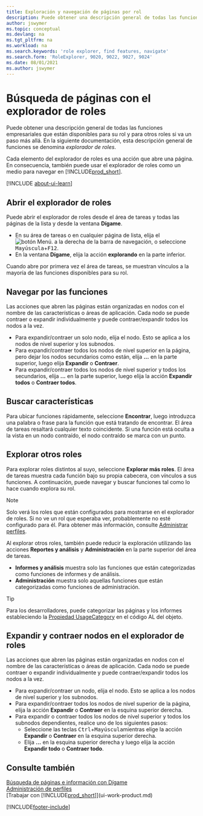 ```yaml
---
title: Exploración y navegación de páginas por rol
description: Puede obtener una descripción general de todas las funciones empresariales que están disponibles para su rol y para otros roles con Explorador de roles.
author: jswymer
ms.topic: conceptual
ms.devlang: na
ms.tgt_pltfrm: na
ms.workload: na
ms.search.keywords: 'role explorer, find features, navigate'
ms.search.form: 'RoleExplorer, 9020, 9022, 9027, 9024'
ms.date: 08/01/2021
ms.author: jswymer
---
```


# Búsqueda de páginas con el explorador de roles

Puede obtener una descripción general de todas las funciones empresariales que están disponibles para su rol y para otros roles si va un paso más allá. En la siguiente documentación, esta descripción general de funciones se denomina *explorador de roles*.

Cada elemento del explorador de roles es una acción que abre una página. En consecuencia, también puede usar el explorador de roles como un medio para navegar en [!INCLUDE[prod_short](includes/prod_short.md)].

[!INCLUDE [about-ui-learn](includes/about-ui-learn.md)]

## Abrir el explorador de roles

Puede abrir el explorador de roles desde el área de tareas y todas las páginas de la lista y desde la ventana **Dígame**.

- En su área de tareas o en cualquier página de lista, elija el ![botón Menú.](media/ui_menu_button.png "Botón Menú") a la derecha de la barra de navegación, o seleccione <kbd>Mayúscula</kbd>+<kbd>F12</kbd>.
- En la ventana **Dígame**, elija la acción **explorando** en la parte inferior.

Cuando abre por primera vez el área de tareas, se muestran vínculos a la mayoría de las funciones disponibles para su rol.

## Navegar por las funciones

Las acciones que abren las páginas están organizadas en nodos con el nombre de las características o áreas de aplicación. Cada nodo se puede contraer o expandir individualmente y puede contraer/expandir todos los nodos a la vez.

- Para expandir/contraer un solo nodo, elija el nodo. Esto se aplica a los nodos de nivel superior y los subnodos.
- Para expandir/contraer todos los nodos de nivel superior en la página, pero dejar los nodos secundarios como están, elija **...** en la parte superior, luego elija **Expandir** o **Contraer**.
- Para expandir/contraer todos los nodos de nivel superior y todos los secundarios, elija **...** en la parte superior, luego elija la acción **Expandir todos** o **Contraer todos**.

## Buscar características

Para ubicar funciones rápidamente, seleccione **Encontrar**, luego introduzca una palabra o frase para la función que está tratando de encontrar. El área de tareas resaltará cualquier texto coincidente. Si una función está oculta a la vista en un nodo contraído, el nodo contraído se marca con un punto. 

## Explorar otros roles

Para explorar roles distintos al suyo, seleccione **Explorar más roles**. El área de tareas muestra cada función bajo su propia cabecera, con vínculos a sus funciones. A continuación, puede navegar y buscar funciones tal como lo hace cuando explora su rol.

> [!NOTE]
> Solo verá los roles que están configurados para mostrarse en el explorador de roles. Si no ve un rol que esperaba ver, probablemente no esté configurado para él. Para obtener más información, consulte [Administrar perfiles](admin-users-profiles-roles.md). 

Al explorar otros roles, también puede reducir la exploración utilizando las acciones **Reportes y análisis** y **Administración** en la parte superior del área de tareas.

- **Informes y análisis** muestra solo las funciones que están categorizadas como funciones de informes y de análisis.
- **Administración** muestra solo aquellas funciones que están categorizadas como funciones de administración.

> [!TIP]
> Para los desarrolladores, puede categorizar las páginas y los informes estableciendo la [Propiedad UsageCategory](/dynamics365/business-central/dev-itpro/developer/properties/devenv-usagecategory-property) en el código AL del objeto.
<!--
 
## Role explorer actions

There a several actions along the top of the role explorer to help you locate features of your role and other roles.

|Action|Description|
|------|------|
|**All**|Shows all features that are related to the role.|
|**Find**|Lets you enter a word or phrase to quickly locate feature names that match.|
|**Explore more roles**|All business features that are available for all roles including your own. When exploring all roles, the other actions work the same way, except for all roles shown. **NOTE:** You will only see roles that are set up to show in role explorer. For more information, see [Manage Profiles](admin-users-profiles-roles.md).  |
|**Report & Analysis**|This action Shows only those features that are categorized as reports and analysis features.|
|**Administration**|Shows only those features that are categorized as administration features.|



<!--
Choose the **Find** action at the top of the role explorer to quickly locate feature names that contain a certain term.

Choose the **Explore more roles** action at the top of the role explorer to get an overview of all business features that are available for all roles including your own.

> [!NOTE]
> Only Role Center actions for profiles where the **Show in Role Explorer** check box is selected will appear on the extended version of the role explorer (shown with the **Explore more roles** action). For more information, see [Manage Profiles](admin-users-profiles-roles.md).
-->

## Expandir y contraer nodos en el explorador de roles

Las acciones que abren las páginas están organizadas en nodos con el nombre de las características o áreas de aplicación. Cada nodo se puede contraer o expandir individualmente y puede contraer/expandir todos los nodos a la vez.

- Para expandir/contraer un nodo, elija el nodo. Esto se aplica a los nodos de nivel superior y los subnodos.
- Para expandir/contraer todos los nodos de nivel superior de la página, elija la acción **Expandir** o **Contraer** en la esquina superior derecha.
- Para expandir o contraer todos los nodos de nivel superior y todos los subnodos dependientes, realice uno de los siguientes pasos:
  - Seleccione las teclas <kbd>Ctrl</kbd>+<kbd>Mayúscula</kbd>mientras elige la acción **Expandir** o **Contraer** en la esquina superior derecha.
  - Elija **...** en la esquina superior derecha y luego elija la acción **Expandir todo** o **Contraer todo**.

## Consulte también
[Búsqueda de páginas e información con Dígame](ui-search.md)  
[Administración de perfiles](admin-users-profiles-roles.md)  
[Trabajar con [!INCLUDE[prod_short](includes/prod_short.md)]](ui-work-product.md)  

[!INCLUDE[footer-include](includes/footer-banner.md)]